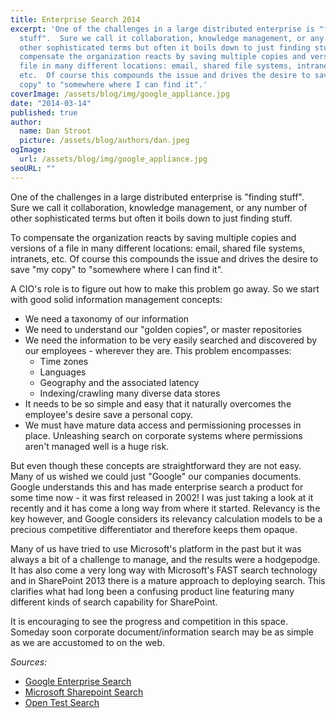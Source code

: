 ```yaml
---
title: Enterprise Search 2014
excerpt: 'One of the challenges in a large distributed enterprise is "finding
  stuff".  Sure we call it collaboration, knowledge management, or any number of
  other sophisticated terms but often it boils down to just finding stuff. To
  compensate the organization reacts by saving multiple copies and versions of a
  file in many different locations: email, shared file systems, intranets,
  etc.  Of course this compounds the issue and drives the desire to save "my
  copy" to "somewhere where I can find it".'
coverImage: /assets/blog/img/google_appliance.jpg
date: "2014-03-14"
published: true
author:
  name: Dan Stroot
  picture: /assets/blog/authors/dan.jpeg
ogImage:
  url: /assets/blog/img/google_appliance.jpg
seoURL: ""
---
```


One of the challenges in a large distributed enterprise is "finding stuff".  Sure we call it collaboration, knowledge management, or any number of other sophisticated terms but often it boils down to just finding stuff.

To compensate the organization reacts by saving multiple copies and versions of a file in many different locations: email, shared file systems, intranets, etc.  Of course this compounds the issue and drives the desire to save "my copy" to "somewhere where I can find it".

A CIO's role is to figure out how to make this problem go away.  So we start with good solid information management concepts:

- We need a taxonomy of our information
- We need to understand our "golden copies", or master repositories
- We need the information to be very easily searched and discovered by our employees - wherever they are. This problem encompasses:
  + Time zones
  + Languages
  + Geography and the associated latency
  + Indexing/crawling many diverse data stores
- It needs to be so simple and easy that it naturally overcomes the employee's desire save a personal copy.
- We must have mature data access and permissioning processes in place.  Unleashing search on corporate systems where permissions aren't managed well is a huge risk.

But even though these concepts are straightforward  they are not easy.  Many of us wished we could just "Google" our companies documents.  Google understands this and has made enterprise search a product for some time now - it was first released in 2002!  I was just taking a look at it recently and it has come a long way from where it started. Relevancy is the key however, and Google considers its relevancy calculation models to be a precious competitive differentiator and therefore keeps them opaque.

Many of us have tried to use Microsoft's platform in the past but it was always a bit of a challenge to manage, and the results were a hodgepodge.  It has also come a very long way with Microsoft's FAST search technology and in SharePoint 2013 there is a mature approach to deploying search.  This clarifies what had long been a confusing product line featuring many different kinds of search capability for SharePoint.  

It is encouraging to see the progress and competition in this space. Someday soon corporate document/information search may be as simple as we are accustomed to on the web.

_Sources:_

* [Google Enterprise Search](http://www.google.com/enterprise/search/products/gsa.html)
* [Microsoft Sharepoint Search](http://technet.microsoft.com/en-us/library/cc263400(v=office.15))
* [Open Test Search](http://www.opentestsearch.com/)
